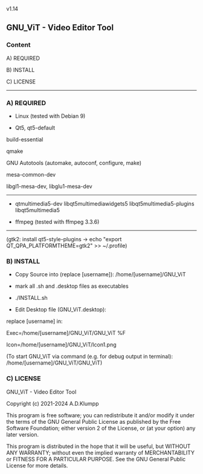 v1.14

## GNU_ViT - Video Editor Tool



### Content

A) REQUIRED

B) INSTALL

C) LICENSE


------------------

### A) REQUIRED

- Linux (tested with Debian 9)

- Qt5, qt5-default

build-essential

qmake

GNU Autotools (automake, autoconf, configure, make)

mesa-common-dev

libgl1-mesa-dev, libglu1-mesa-dev

----------

- qtmultimedia5-dev libqt5multimediawidgets5 libqt5multimedia5-plugins libqt5multimedia5

- ffmpeg (tested with ffmpeg 3.3.6)

----------

(gtk2: install qt5-style-plugins -> echo "export QT_QPA_PLATFORMTHEME=gtk2" >> ~/.profile) 


### B) INSTALL

- Copy Source into (replace [username]): /home/[username]/GNU_ViT

- mark all .sh and .desktop files as executables

- ./INSTALL.sh

- Edit Desktop file (GNU_ViT.desktop):

replace [username] in:

Exec=/home/[username]/GNU_ViT/GNU_ViT %F 

Icon=/home/[username]/GNU_ViT/Icon1.png

(To start GNU_ViT via command (e.g. for debug output in terminal): /home/[username]/GNU_ViT/GNU_ViT)


### C) LICENSE

GNU_ViT - Video Editor Tool
       
Copyright (c) 2021-2024 A.D.Klumpp

This program is free software; you can redistribute it and/or modify 
it under the terms of the GNU General Public License as published by 
the Free Software Foundation; either version 2 of the License, or 
(at your option) any later version.

This program is distributed in the hope that it will be useful, 
but WITHOUT ANY WARRANTY; without even the implied warranty of 
MERCHANTABILITY or FITNESS FOR A PARTICULAR PURPOSE.  See the 
GNU General Public License for more details.




